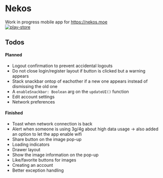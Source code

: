 # Nekos
Work in progress mobile app for https://nekos.moe \
[![play-store][playstore]](https://play.google.com/store/apps/details?id=xyz.kurozero.nekosmoe)

## Todos
#### Planned
- Logout confirmation to prevent accidental logouts
- Do not close login/register layout if button is clicked but a warning appears
- Stack snackbar ontop of eachother if a new one appears instead of dismissing the old one
- A `enableSnackbar: Boolean` arg on the `updateUI()` function
- Edit account settings
- Network preferences

#### Finished
- Toast when network connection is back
- Alert when someone is using 3g/4g about high data usage -> also added an option to let the app enable wifi
- Share button on the image pop-up
- Loading indicators
- Drawer layout
- Show the image information on the pop-up
- Like/favorite buttons for images
- Creating an account
- Better exception handling

[playstore]: https://b.catgirlsare.sexy/6UPL.png
